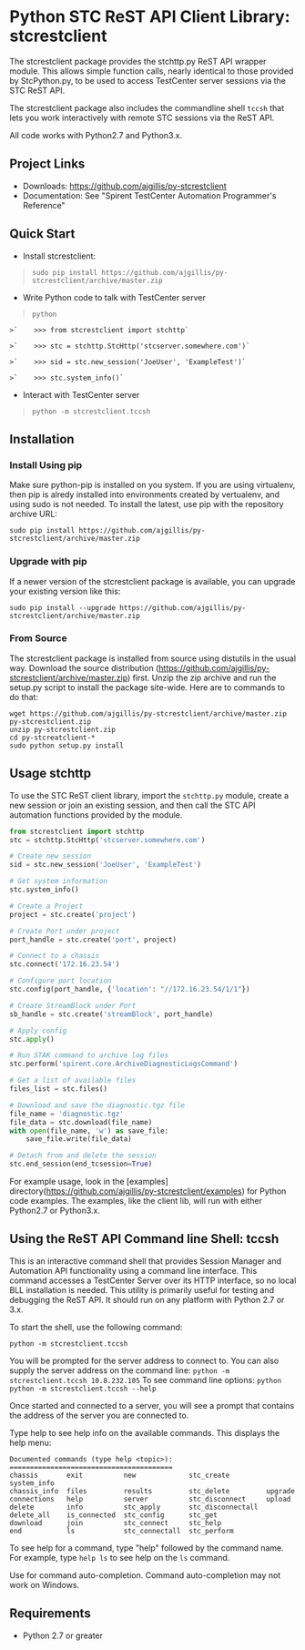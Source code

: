 # Python STC ReST API Client Library: stcrestclient

The stcrestclient package provides the stchttp.py ReST API wrapper module.  This allows simple function calls, nearly identical to those provided by StcPython.py, to be used to access TestCenter server sessions via the STC ReST API.

The stcrestclient package also includes the commandline shell `tccsh` that lets you work interactively with remote STC sessions via the ReST API.

All code works with Python2.7 and Python3.x.

## Project Links

- Downloads: <https://github.com/ajgillis/py-stcrestclient>
- Documentation: See "Spirent TestCenter Automation Programmer's Reference"

## Quick Start
- Install stcrestclient:
> `sudo pip install https://github.com/ajgillis/py-stcrestclient/archive/master.zip`

- Write Python code to talk with TestCenter server
>`python`

    >`    >>> from stcrestclient import stchttp`

    >`    >>> stc = stchttp.StcHttp('stcserver.somewhere.com')`

    >`    >>> sid = stc.new_session('JoeUser', 'ExampleTest')`

    >`    >>> stc.system_info()`

- Interact with TestCenter server
>`python -m stcrestclient.tccsh`

## Installation

### Install Using pip

Make sure python-pip is installed on you system.  If you are using virtualenv, then pip is alredy installed into environments created by vertualenv, and using sudo is not needed.  To install the latest, use pip with the repository archive URL:

    sudo pip install https://github.com/ajgillis/py-stcrestclient/archive/master.zip


### Upgrade with pip

If a newer version of the stcrestclient package is available, you can upgrade your existing version like this:

    sudo pip install --upgrade https://github.com/ajgillis/py-stcrestclient/archive/master.zip

### From Source

The stcrestclient package is installed from source using distutils in the usual way.  Download the source distribution (https://github.com/ajgillis/py-stcrestclient/archive/master.zip) first.  Unzip the zip archive and run the setup.py script to install the package site-wide.  Here are to commands to do that:

    wget https://github.com/ajgillis/py-stcrestclient/archive/master.zip py-stcrestclient.zip
    unzip py-stcrestclient.zip
    cd py-stcreatclient-*
    sudo python setup.py install

## Usage stchttp

To use the STC ReST client library, import the `stchttp.py` module, create a new session or join an existing session, and then call the STC API automation functions provided by the module.

```python
from stcrestclient import stchttp
stc = stchttp.StcHttp('stcserver.somewhere.com')

# Create new session
sid = stc.new_session('JoeUser', 'ExampleTest')

# Get system information
stc.system_info()

# Create a Project
project = stc.create('project')

# Create Port under project
port_handle = stc.create('port', project)

# Connect to a chassis
stc.connect('172.16.23.54')

# Configure port location
stc.config(port_handle, {'location': "//172.16.23.54/1/1"})

# Create StreamBlock under Port
sb_handle = stc.create('streamBlock', port_handle)

# Apply config
stc.apply()

# Run STAK command to archive log files
stc.perform('spirent.core.ArchiveDiagnosticLogsCommand')

# Get a list of available files
files_list = stc.files()

# Download and save the diagnostic.tgz file
file_name = 'diagnostic.tgz'
file_data = stc.download(file_name)
with open(file_name, 'w') as save_file:
    save_file.write(file_data)

# Detach from and delete the session
stc.end_session(end_tcsession=True)
```

For example usage, look in the [examples] directory(https://github.com/ajgillis/py-stcrestclient/examples) for Python code examples.  The examples, like the client lib, will run with either Python2.7 or Python3.x.

## Using the ReST API Command line Shell: tccsh

This is an interactive command shell that provides Session Manager and Automation API functionality using a command line interface.  This command accesses a TestCenter Server over its HTTP interface, so no local BLL installation is needed.  This utility is primarily useful for testing and debugging the ReST API.  It should run on any platform with Python 2.7 or 3.x.

To start the shell, use the following command:

    python -m stcrestclient.tccsh

You will be prompted for the server address to connect to.  You can also supply the server address on the command line: `python -m stcrestclient.tccsh 10.8.232.105`  To see command line options: `python python -m stcrestclient.tccsh --help`

Once started and connected to a server, you will see a prompt that contains the address of the server you are connected to.

Type help to see help info on the available commands.  This displays the help menu: 

	Documented commands (type help <topic>):
	========================================
	chassis       exit          new             stc_create         system_info
	chassis_info  files         results         stc_delete         upgrade
	connections   help          server          stc_disconnect     upload
	delete        info          stc_apply       stc_disconnectall
	delete_all    is_connected  stc_config      stc_get
	download      join          stc_connect     stc_help
	end           ls            stc_connectall  stc_perform


To see help for a command, type "help" followed by the command name.  For example, type `help ls` to see help on the `ls` command.

Use <TAB> for command auto-completion. Command auto-completion may not work on Windows.

## Requirements

- Python 2.7 or greater
